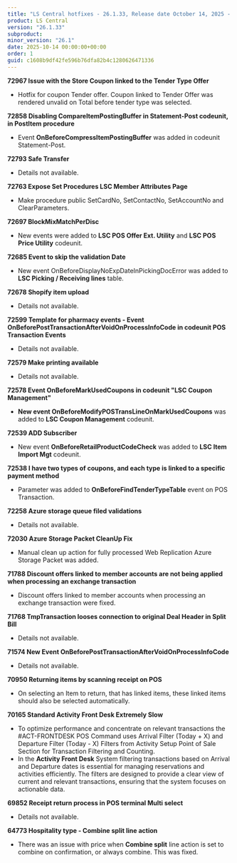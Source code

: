 ```yaml
---
title: "LS Central hotfixes - 26.1.33, Release date October 14, 2025 - Hotfixes"
product: LS Central
version: "26.1.33"
subproduct: 
minor_version: "26.1"
date: 2025-10-14 00:00:00+00:00
order: 1
guid: c1608b9df42fe596b76dfa82b4c1280626471336
---
```


<div><strong>72967 Issue with the Store Coupon linked to the Tender Type Offer</strong>
<ul><li>Hotfix for coupon Tender offer. Coupon linked to Tender Offer was rendered unvalid on Total before tender type was selected.</li></ul>
<strong>72858 Disabling CompareItemPostingBuffer in Statement-Post codeunit, in PostItem procedure</strong>
<ul><li>Event <b>OnBeforeCompressItemPostingBuffer</b> was added in codeunit Statement-Post.</li></ul>
<strong>72793 Safe Transfer</strong>
<ul><li>Details not available.</li></ul>
<strong>72763 Expose Set Procedures LSC Member Attributes Page</strong>
<ul><li>Make procedure public SetCardNo, SetContactNo, SetAccountNo and ClearParameters.</li></ul>
<strong>72697 BlockMixMatchPerDisc</strong>
<ul><li>New events were added to <b>LSC POS Offer Ext. Utility</b> and <b>LSC POS Price Utility</b> codeunit.</li></ul>
<strong>72685 Event to skip the validation Date</strong>
<ul><li>New event OnBeforeDisplayNoExpDateInPickingDocError was added to <b>LSC Picking / Receiving lines</b> table.</li></ul>
<strong>72678 Shopify item upload</strong>
<ul><li>Details not available.</li></ul>
<strong>72599 Template for pharmacy events - Event OnBeforePostTransactionAfterVoidOnProcessInfoCode in codeunit POS Transaction Events</strong>
<ul><li>Details not available.</li></ul>
<strong>72579 Make printing available</strong>
<ul><li>Details not available.</li></ul>
<strong>72578 Event OnBeforeMarkUsedCoupons in codeunit "LSC Coupon Management"</strong>
<ul><li><b>New event OnBeforeModifyPOSTransLineOnMarkUsedCoupons</b> was added to <b>LSC Coupon Management</b> codeunit.</li></ul>
<strong>72539 ADD Subscriber</strong>
<ul><li>New event <b>OnBeforeRetailProductCodeCheck</b> was added to <b>LSC Item Import Mgt</b> codeunit.</li></ul>
<strong>72538 I have two types of coupons, and each type is linked to a specific payment method</strong>
<ul><li>Parameter was added to <b>OnBeforeFindTenderTypeTable</b> event on POS Transaction.</li></ul>
<strong>72258 Azure storage queue filed validations</strong>
<ul><li>Details not available.</li></ul>
<strong>72030 Azure Storage Packet CleanUp Fix</strong>
<ul><li>Manual clean up action for fully processed Web Replication Azure Storage Packet was added.</li></ul>
<strong>71788 Discount offers linked to member accounts are not being applied when processing an exchange transaction</strong>
<ul><li>Discount offers linked to member accounts when processing an exchange transaction were fixed.</li></ul>
<strong>71768 TmpTransaction looses connection to original Deal Header in Split Bill</strong>
<ul><li>Details not available.</li></ul>
<strong>71574 New Event OnBeforePostTransactionAfterVoidOnProcessInfoCode</strong>
<ul><li>Details not available.</li></ul>
<strong>70950 Returning items by scanning receipt on POS</strong>
<ul><li>On selecting an Item to return, that has linked items, these linked items should also be selected automatically.</li></ul>
<strong>70165 Standard Activity Front Desk Extremely Slow</strong>
<ul><li>To optimize performance and concentrate on relevant transactions the #ACT-FRONTDESK POS Command uses Arrival Filter (Today + X) and Departure Filter (Today - X) Filters from Activity Setup Point of Sale Section for Transaction Filtering and Counting.</li>
<li>In the <b>Activity Front Desk</b> System filtering transactions based on Arrival and Departure dates is essential for managing reservations and activities efficiently. The filters are designed to provide a clear view of current and relevant transactions, ensuring that the system focuses on actionable data.</li></ul>
<strong>69852 Receipt return process in POS terminal Multi select</strong>
<ul><li>Details not available.</li></ul>
<strong>64773 Hospitality type - Combine split line action</strong>
<ul><li>There was an issue with price when <b>Combine split</b> line action is set to combine on confirmation, or always combine. This was fixed.</li></ul></div>
